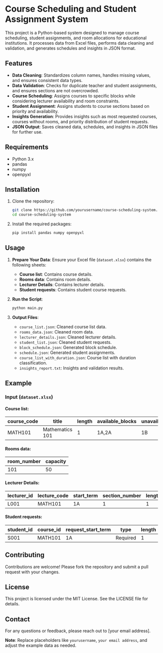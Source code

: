 # Course Scheduling and Student Assignment System

This project is a Python-based system designed to manage course scheduling, student assignments, and room allocations for educational institutions. It processes data from Excel files, performs data cleaning and validation, and generates schedules and insights in JSON format.

## Features

- **Data Cleaning**: Standardizes column names, handles missing values, and ensures consistent data types.
- **Data Validation**: Checks for duplicate teacher and student assignments, and ensures sections are not overcrowded.
- **Course Scheduling**: Assigns courses to specific blocks while considering lecturer availability and room constraints.
- **Student Assignment**: Assigns students to course sections based on priority and availability.
- **Insights Generation**: Provides insights such as most requested courses, courses without rooms, and priority distribution of student requests.
- **JSON Output**: Saves cleaned data, schedules, and insights in JSON files for further use.

## Requirements

- Python 3.x
- pandas
- numpy
- openpyxl

## Installation

1. Clone the repository:
   ```bash
   git clone https://github.com/yourusername/course-scheduling-system.git
   cd course-scheduling-system
   ```

2. Install the required packages:
   ```bash
   pip install pandas numpy openpyxl
   ```

## Usage

1. **Prepare Your Data**: Ensure your Excel file (`dataset.xlsx`) contains the following sheets:
   - **Course list**: Contains course details.
   - **Rooms data**: Contains room details.
   - **Lecturer Details**: Contains lecturer details.
   - **Student requests**: Contains student course requests.

2. **Run the Script**:
   ```bash
   python main.py
   ```

3. **Output Files**:
   - `course_list.json`: Cleaned course list data.
   - `rooms_data.json`: Cleaned room data.
   - `lecturer_details.json`: Cleaned lecturer details.
   - `student_list.json`: Cleaned student requests.
   - `block_schedule.json`: Generated block schedule.
   - `schedule.json`: Generated student assignments.
   - `course_list_with_duration.json`: Course list with duration classification.
   - `insights_report.txt`: Insights and validation results.

## Example

### Input (`dataset.xlsx`)

#### Course list:
| course_code | title            | length | available_blocks | unavailable_blocks | maximum_section_size | number_of_sections |
|------------|-----------------|--------|------------------|--------------------|----------------------|--------------------|
| MATH101    | Mathematics 101 | 1      | 1A,2A           | 1B                 | 30                   | 2                  |

#### Rooms data:
| room_number | capacity |
|------------|----------|
| 101        | 50       |

#### Lecturer Details:
| lecturer_id | lecture_code | start_term | section_number | length |
|------------|--------------|------------|----------------|--------|
| L001       | MATH101      | 1A         | 1              | 1      |

#### Student requests:
| student_id | course_id | request_start_term | type     | length |
|-----------|-----------|--------------------|---------|--------|
| S001      | MATH101   | 1A                 | Required | 1      |


## Contributing

Contributions are welcome! Please fork the repository and submit a pull request with your changes.

## License

This project is licensed under the MIT License. See the LICENSE file for details.

## Contact

For any questions or feedback, please reach out to [your email address].

**Note**: Replace placeholders like `yourusername`, `your email address`, and adjust the example data as needed.

